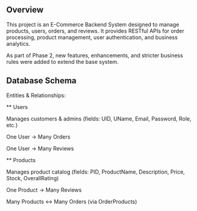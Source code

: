 ﻿## Overview

This project is an E-Commerce Backend System designed to manage products, users, orders, and reviews.
It provides RESTful APIs for order processing, product management, user authentication, and business analytics.

As part of Phase 2, new features, enhancements, and stricter business rules were added to extend the base system.


## Database Schema

Entities & Relationships:

** Users

Manages customers & admins (fields: UID, UName, Email, Password, Role, etc.)

One User → Many Orders

One User → Many Reviews

** Products

Manages product catalog (fields: PID, ProductName, Description, Price, Stock, OverallRating)

One Product → Many Reviews

Many Products ↔ Many Orders (via OrderProducts)
